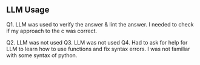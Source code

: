 ## LLM Usage

Q1. LLM was used to verify the answer & lint the answer. I needed to check if my approach to the c was correct. 

Q2. LLM was not used
Q3. LLM was not used
Q4. Had to ask for help for LLM to learn how to use functions and fix syntax errors. I was not familiar with some syntax of python. 